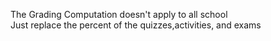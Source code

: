 The Grading Computation doesn't apply to all school<br/>
Just replace the percent of the quizzes,activities, and exams 
